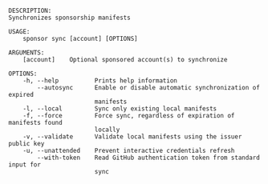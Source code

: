﻿```shell
DESCRIPTION:
Synchronizes sponsorship manifests

USAGE:
    sponsor sync [account] [OPTIONS]

ARGUMENTS:
    [account]    Optional sponsored account(s) to synchronize

OPTIONS:
    -h, --help          Prints help information                                 
        --autosync      Enable or disable automatic synchronization of expired  
                        manifests                                               
    -l, --local         Sync only existing local manifests                      
    -f, --force         Force sync, regardless of expiration of manifests found 
                        locally                                                 
    -v, --validate      Validate local manifests using the issuer public key    
    -u, --unattended    Prevent interactive credentials refresh                 
        --with-token    Read GitHub authentication token from standard input for
                        sync                                                    
```
